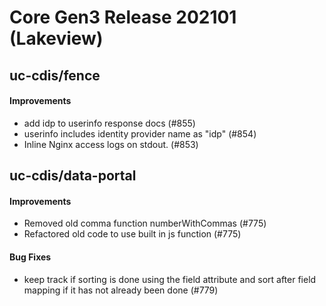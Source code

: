# 
# Core Gen3 Release 202101 (Lakeview)

## uc-cdis/fence

#### Improvements
  - add idp to userinfo response docs (#855)
  - userinfo includes identity provider name as "idp" (#854)
  - Inline Nginx access logs on stdout. (#853)

## uc-cdis/data-portal

#### Improvements
  - Removed old comma function numberWithCommas (#775)
  - Refactored old code to use built in js function (#775)

#### Bug Fixes
  - keep track if sorting is done using the field attribute and sort after 
    field mapping if it has not already been done (#779)

